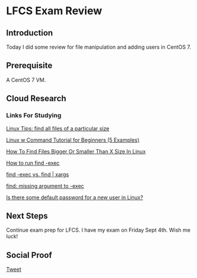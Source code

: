 # LFCS Exam Review

## Introduction

Today I did some review for file manipulation and adding users in CentOS 7.

## Prerequisite

A CentOS 7 VM.

## Cloud Research

### Links For Studying

[Linux Tips: find all files of a particular size](https://www.ducea.com/2008/02/12/linux-tips-find-all-files-of-a-particular-size/)

[Linux w Command Tutorial for Beginners (5 Examples)](https://www.howtoforge.com/linux-w-command/)

[How To Find Files Bigger Or Smaller Than X Size In Linux](https://ostechnix.com/find-files-bigger-smaller-x-size-linux/)

[How to run find -exec](https://unix.stackexchange.com/questions/12902/how-to-run-find-exec)

[find -exec vs. find | xargs](https://www.everythingcli.org/find-exec-vs-find-xargs/)

[find: missing argument to -exec](https://unix.stackexchange.com/questions/128379/find-missing-argument-to-exec)

[Is there some default password for a new user in Linux?](https://unix.stackexchange.com/questions/108562/is-there-some-default-password-for-a-new-user-in-linux)

## Next Steps

Continue exam prep for LFCS. I have my exam on Friday Sept 4th. Wish me luck!

## Social Proof

[Tweet]()
